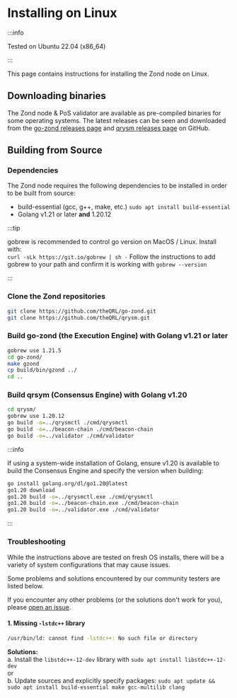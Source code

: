 
# Installing on Linux

:::info

Tested on Ubuntu 22.04 (x86_64)

:::

This page contains instructions for installing the Zond node on Linux.

## Downloading binaries

The Zond node & PoS validator are available as pre-compiled binaries for some operating systems. The latest releases can be seen and downloaded from the [go-zond releases page](https://github.com/theQRL/go-zond/releases/) and [qrysm releases page](https://github.com/theQRL/qrysm/releases/) on GitHub.

## Building from Source

### Dependencies

The Zond node requires the following dependencies to be installed in order to be built from source:

- build-essential (gcc, g++, make, etc.) `sudo apt install build-essential`
- Golang v1.21 or later **and** 1.20.12

:::tip

gobrew is recommended to control go version on MacOS / Linux. Install with:\
```curl -sLk https://git.io/gobrew | sh -```
Follow the instructions to add gobrew to your path and confirm it is working with ```gobrew --version```

:::

### Clone the Zond repositories

```bash
git clone https://github.com/theQRL/go-zond.git
git clone https://github.com/theQRL/qrysm.git
```

### Build go-zond (the Execution Engine) with Golang v1.21 or later

``` bash
gobrew use 1.21.5
cd go-zond/
make gzond
cp build/bin/gzond ../
cd ..
```

### Build qrsym (Consensus Engine) with Golang v1.20

```bash
cd qrysm/
gobrew use 1.20.12
go build -o=../qrysmctl ./cmd/qrysmctl
go build -o=../beacon-chain ./cmd/beacon-chain
go build -o=../validator ./cmd/validator
```

:::info

If using a system-wide installation of Golang, ensure v1.20 is available to build the Consensus Engine and specify the version when building:

```bash
go install golang.org/dl/go1.20@latest
go1.20 download
go1.20 build -o=../qrysmctl.exe ./cmd/qrysmctl
go1.20 build -o=../beacon-chain.exe ./cmd/beacon-chain
go1.20 build -o=../validator.exe ./cmd/validator
```

:::

### Troubleshooting

While the instructions above are tested on fresh OS installs, there will be a variety of system configurations that may cause issues.

Some problems and solutions encountered by our community testers are listed below.

If you encounter any other problems (or the solutions don't work for you), please [open an issue](https://github.com/theQRL/test-zond/issues).

#### 1. Missing `-lstdc++` library

```bash
/usr/bin/ld: cannot find -lstdc++: No such file or directory
```

**Solutions:**\
    a. Install the `libstdc++-12-dev` library with `sudo apt install libstdc++-12-dev` \
    or \
    b. Update sources and explicitly specify packages: `sudo apt update && sudo apt install build-essential make gcc-multilib clang`

